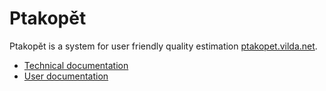 # Ptakopět

Ptakopět is a system for user friendly quality estimation [ptakopet.vilda.net](http://ptakopet.vilda.net).
- [Technical documentation](TECH.md)
- [User documentation](USER.md)